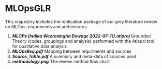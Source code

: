 # MLOpsGLR
This respositry includes the replication package of our grey literature review on MLOps: requriments and archiectures.

1. ***MLOPs (Indika Weerasingha Dewage 2022-07-11).atlproj***
   Grounded Theory (codes, groupings and analysis) performed with the Atlas.ti tool for qualitative data analysis
2. ***MLOpsReq.pdf***
   Mapping between requirments and sources
3. ***Source_Table.pdf***
   A summary and meta-data of sources used   
3. ***methodology.png***
   The review method flow chart

